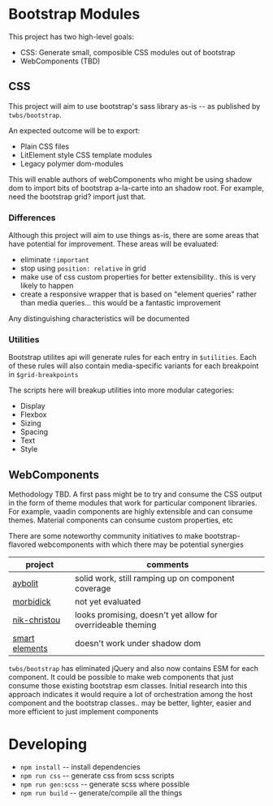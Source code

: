 # Bootstrap Modules

This project has two high-level goals:

- CSS: Generate small, composible CSS modules out of bootstrap
- WebComponents (TBD)

## CSS

This project will aim to use bootstrap's sass library as-is -- as published by `twbs/bootstrap`.

An expected outcome will be to export:

- Plain CSS files
- LitElement style CSS template modules
- Legacy polymer dom-modules

This will enable authors of webComponents who might be using shadow dom to import bits of bootstrap a-la-carte into an shadow root. For example, need the bootstrap grid? import just that.

### Differences

Although this project will aim to use things as-is, there are some areas that have potential for improvement.  These areas will be evaluated:

- eliminate `!important`
- stop using `position: relative` in grid
- make use of css custom properties for better extensibility.. this is very likely to happen
- create a responsive wrapper that is based on "element queries" rather than media queries... this would be a fantastic improvement

Any distinguishing characteristics will be documented

### Utilities

Bootstrap utilites api will generate rules for each entry in `$utilities`. Each of these rules will also contain media-specific variants for each breakpoint in `$grid-breakpoints`

The scripts here will breakup utilities into more modular categories:
- Display
- Flexbox
- Sizing
- Spacing
- Text
- Style

## WebComponents

Methodology TBD.  A first pass might be to try and consume the CSS output in the form of theme modules that work for particular component libraries.  For example, vaadin components are highly extensible and can consume themes.  Material components can consume custom properties, etc

There are some noteworthy community initiatives to make bootstrap-flavored webcomponents with which there may be potential synergies

project  | comments
---------|----------------
[aybolit](https://github.com/web-padawan/aybolit) | solid work, still ramping up on component coverage
[morbidick](https://github.com/morbidick/bootstrap-webcomponents) | not yet evaluated
[nik-christou](https://github.com/nik-christou/lit-element-bootstrap) | looks promising, doesn't yet allow for overrideable theming
[smart elements](https://github.com/HTMLElements/Bootstrap-Web-Components) | doesn't work under shadow dom


`twbs/bootstrap` has eliminated jQuery and also now contains ESM for each component.  It could be possible to make web components that just consume those existing bootstrap esm classes. Initial research into this approach indicates it would require a lot of orchestration among the host component and the bootstrap classes.. may be better, lighter, easier and more efficient to just implement components





# Developing

- `npm install` -- install dependencies
- `npm run css` -- generate css from scss scripts
- `npm run gen:scss` -- generate scss where possible
- `npm run build` -- generate/compile all the things

